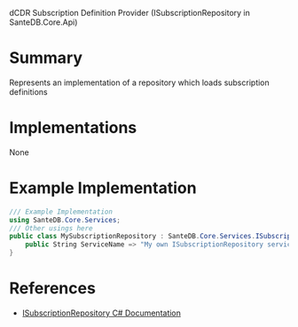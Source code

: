 dCDR Subscription Definition Provider (ISubscriptionRepository in SanteDB.Core.Api)

# Summary
Represents an implementation of a repository which loads subscription definitions

# Implementations

None

# Example Implementation
```csharp
/// Example Implementation
using SanteDB.Core.Services;
/// Other usings here
public class MySubscriptionRepository : SanteDB.Core.Services.ISubscriptionRepository { 
	public String ServiceName => "My own ISubscriptionRepository service";
}
```

# References

* [ISubscriptionRepository C# Documentation](http://santesuite.org/assets/doc/net/html/T_SanteDB_Core_Services_ISubscriptionRepository.htm)

